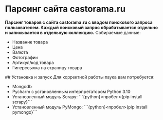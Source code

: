 <h1>Парсинг сайта castorama.ru</h1>
<strong>Парсинг товаров с сайта castorama.ru с вводом поискового запроса пользователем. Каждый поисковый запрос обрабатывается отдельно и записывается в отдельную коллекцию.</strong>
Собираемые данные:
<ul>
	<li>Название товара</li>
	<li>Цена</li>
	<li>Валюта</li>
	<li>Фотографии</li>
	<li>Артикул/код товара</li>
	<li>Гиперссылка на страницу товара</li>
</ul>
## Установка и запуск
Для корректной работы паука вам потребуется:
<ul>
	<li>Mongodb</li>
	<li>Pycharm с установленным интерпретатором Python 3.10</li>
	<li>Установленный модуль Scrapy: ```{python}<пробел>{pip install scrapy}```</li>
	<li>Установленный модуль PyMongo: ```{python}<пробел>{pip install pymongo}```</li>
</ul> 
